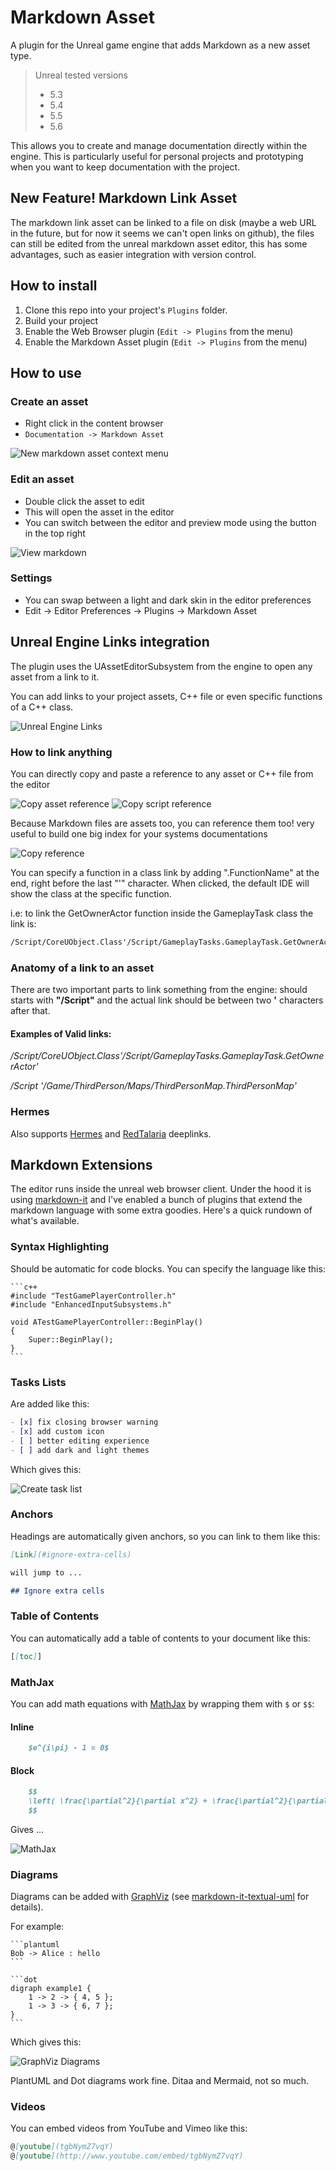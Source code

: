 # Markdown Asset

A plugin for the Unreal game engine that adds Markdown as a new asset type.
 
> Unreal tested versions
> * 5.3
> * 5.4
> * 5.5
> * 5.6


This allows you to create and manage documentation directly within the engine. This is particularly useful for personal projects and prototyping when you want to keep documentation with the project.

## New Feature! Markdown Link Asset

The markdown link asset can be linked to a file on disk (maybe a web URL in the future, but for now it seems we can't open links on github), the files can still be edited from the unreal markdown asset editor, this has some advantages, such as easier integration with version control. 

## How to install

1. Clone this repo into your project's `Plugins` folder.
2. Build your project
3. Enable the Web Browser plugin (`Edit -> Plugins` from the menu)
4. Enable the Markdown Asset plugin (`Edit -> Plugins` from the menu)

## How to use

### Create an asset

* Right click in the content browser
* `Documentation -> Markdown Asset`

![New markdown asset context menu](./Docs/NewAsset.png)

### Edit an asset

* Double click the asset to edit
* This will open the asset in the editor
* You can switch between the editor and preview mode using the button in the top right

![View markdown](./Docs/Editing.png)

### Settings

* You can swap between a light and dark skin in the editor preferences
* Edit -> Editor Preferences -> Plugins -> Markdown Asset

## Unreal Engine Links integration

The plugin uses the UAssetEditorSubsystem from the engine to open any asset from a link to it.

You can add links to your project assets, C++ file or even specific functions of a C++ class.

![Unreal Engine Links](./Docs/LinksVariations.png)

### How to link anything

You can directly copy and paste a reference to any asset or C++ file from the editor

![Copy asset reference](./Docs/AssetReference.png)
![Copy script reference](./Docs/ScriptReference.png)

Because Markdown files are assets too, you can reference them too! very useful to build one big index for your systems documentations

![Copy reference](./Docs/MarkdownReference.png)

You can specify a function in a class link by adding ".FunctionName" at the end, right before the last "'" character. When clicked, the default IDE will show the class at the specific function.

i.e: to link the GetOwnerActor function inside the GameplayTask class the link is:

```markdown
/Script/CoreUObject.Class'/Script/GameplayTasks.GameplayTask.GetOwnerActor'
```

### Anatomy of a link to an asset

There are two important parts to link something from the engine: should starts with **"/Script"** and the actual link should be between two **'** characters after that.

#### Examples of Valid links:

*/Script/CoreUObject.Class'/Script/GameplayTasks.GameplayTask.GetOwnerActor'*

*/Script '/Game/ThirdPerson/Maps/ThirdPersonMap.ThirdPersonMap'*

### Hermes

Also supports [Hermes](https://github.com/jorgenpt/Hermes) and [RedTalaria](https://github.com/cdpred/RedTalaria) deeplinks.

## Markdown Extensions

The editor runs inside the unreal web browser client. Under the hood it is using [markdown-it](https://github.com/markdown-it/markdown-it) and I've enabled a bunch of plugins that extend the markdown language with some extra goodies. Here's a quick rundown of what's available.

### Syntax Highlighting

Should be automatic for code blocks. You can specify the language like this:

    ```c++
    #include "TestGamePlayerController.h"
    #include "EnhancedInputSubsystems.h"

    void ATestGamePlayerController::BeginPlay()
    {
        Super::BeginPlay();
    }
    ```

### Tasks Lists

Are added like this:

```markdown
- [x] fix closing browser warning
- [x] add custom icon
- [ ] better editing experience
- [ ] add dark and light themes
```

Which gives this:

![Create task list](./Docs/TaskList.png)


### Anchors

Headings are automatically given anchors, so you can link to them like this:

```markdown
[Link](#ignore-extra-cells)

will jump to ...

## Ignore extra cells
```

### Table of Contents

You can automatically add a table of contents to your document like this:

```markdown
[[toc]]
```

### MathJax

You can add math equations with [MathJax](https://www.mathjax.org/) by wrapping them with `$` or `$$`:

#### Inline

```markdown
    $e^{i\pi} - 1 = 0$
```

#### Block

```markdown
    $$
    \left( \frac{\partial^2}{\partial x^2} + \frac{\partial^2}{\partial y^2} \right) {| \varphi(x+ i y)|}^2 = 0
    $$
```

Gives ...

![MathJax](./Docs/Math.png)


### Diagrams

Diagrams can be added with [GraphViz](https://graphviz.org/Gallery/directed/) (see [markdown-it-textual-uml](https://github.com/manastalukdar/markdown-it-textual-uml) for details).

For example:

    ```plantuml
    Bob -> Alice : hello
    ```

    ```dot
    digraph example1 {
        1 -> 2 -> { 4, 5 };
        1 -> 3 -> { 6, 7 };
    }
    ```

Which gives this:

![GraphViz Diagrams](./Docs/Diagrams.png)

PlantUML and Dot diagrams work fine. Ditaa and Mermaid, not so much.

### Videos

You can embed videos from YouTube and Vimeo like this:

```markdown
@[youtube](tgbNymZ7vqY)
@[youtube](http://www.youtube.com/embed/tgbNymZ7vqY)
```
